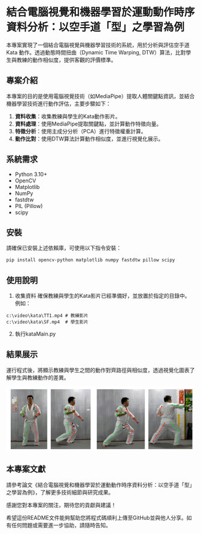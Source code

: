 # 結合電腦視覺和機器學習於運動動作時序資料分析：以空手道「型」之學習為例

本專案實現了一個結合電腦視覺與機器學習技術的系統，用於分析與評估空手道 Kata 動作。透過動態時間扭曲（Dynamic Time Warping, DTW）算法，比對學生與教練的動作相似度，提供客觀的評價標準。

## 專案介紹

本專案的目的是使用電腦視覺技術（如MediaPipe）提取人體關鍵點資訊，並結合機器學習技術進行動作評估，主要步驟如下：

1. **資料收集**：收集教練與學生的Kata動作影片。
2. **資料處理**：使用MediaPipe提取關鍵點，並計算動作特徵向量。
3. **特徵分析**：使用主成分分析（PCA）進行特徵權重計算。
4. **動作比對**：使用DTW算法計算動作相似度，並進行視覺化展示。

## 系統需求

- Python 3.10+
- OpenCV
- Matplotlib
- NumPy
- fastdtw
- PIL (Pillow)
- scipy

## 安裝

請確保已安裝上述依賴庫，可使用以下指令安裝：

```bash
pip install opencv-python matplotlib numpy fastdtw pillow scipy
```

## 使用說明
1. 收集資料
確保教練與學生的Kata影片已經準備好，並放置於指定的目錄中。例如：
```
c:\video\kata\TT1.mp4 # 教練影片
c:\video\kata\SF.mp4  # 學生影片
```
2. 執行kataMain.py

## 結果展示

運行程式後，將顯示教練與學生之間的動作對齊路徑與相似度，透過視覺化圖表了解學生與教練動作的差異。

![image](https://raw.githubusercontent.com/hahalin/KaraPrjMyPaper/main/images/1-4.png)


## 本專案文獻

請參考論文《結合電腦視覺和機器學習於運動動作時序資料分析：以空手道「型」之學習為例》，了解更多技術細節與研究成果。

感謝您對本專案的關注，期待您的貢獻與建議！

希望這份README文件能夠幫助您將程式碼順利上傳至GitHub並與他人分享。如有任何問題或需要進一步協助，請隨時告知。




